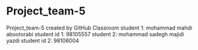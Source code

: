 # Project_team-5
Project_team-5 created by GitHub Classroom
student 1: mohammad mahdi abootorabi
student id 1: 98105557
student 2: mohammad sadegh majidi yazdi
student id 2: 98106004
